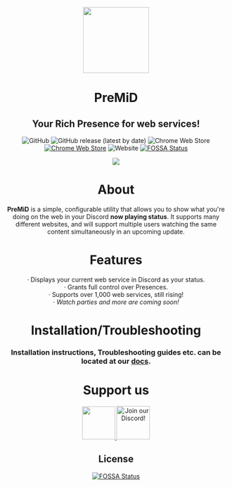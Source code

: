 <div align="center">

<img src=".github/Logo.png" width="150px" draggable="false"><br>

# PreMiD

## Your Rich Presence for web services!

![GitHub](https://img.shields.io/github/license/PreMiD/PreMiD?style=for-the-badge)
![GitHub release (latest by date)](https://img.shields.io/github/v/release/premid/premid?label=Application&style=for-the-badge)
![Chrome Web Store](https://img.shields.io/chrome-web-store/v/agjnjboanicjcpenljmaaigopkgdnihi?label=Extension&style=for-the-badge)
[![Chrome Web Store](https://img.shields.io/chrome-web-store/d/agjnjboanicjcpenljmaaigopkgdnihi.svg?label=Chrome&logo=google%20chrome&logoColor=white&colorA=4285F4&style=for-the-badge)](https://chrome.google.com/webstore/detail/premid/agjnjboanicjcpenljmaaigopkgdnihi)
![Website](https://img.shields.io/website?down_message=offline&label=PreMiD.app&style=for-the-badge&up_message=online&url=https%3A%2F%2Fpremid.app)
[![FOSSA Status](https://app.fossa.io/api/projects/git%2Bgithub.com%2FPreMiD%2FPreMiD.svg?type=shield)](https://app.fossa.io/projects/git%2Bgithub.com%2FPreMiD%2FPreMiD?ref=badge_shield)

<img src=".github/example.png" draggable="false"><br>

# About

**PreMiD** is a simple, configurable utility that allows you to show what you're doing on the web in your Discord **now playing status**. It supports many different websites, and will support multiple users watching the same content simultaneously in an upcoming update.

# Features

· Displays your current web service in Discord as your status.<br>
· Grants full control over Presences.<br>
· Supports over 1,000 web services, still rising!<br>
· _Watch parties and more are coming soon!_

# Installation/Troubleshooting

### Installation instructions, Troubleshooting guides etc. can be located at our [**docs**](https://docs.premid.app).

# Support us

  <div>
    <a target="_blank" href="https://www.patreon.com/bePatron?u=4610890" data-patreon-widget-type="become-patron-button" title="Support me on Patreon!">
      <img height="75px" draggable="false" src=".github/Patreon.png">
    </a>
    <a target="_blank" href="https://discord.premid.app/" title="Join our Discord!">
		<img  src="https://discordapp.com/api/guilds/493130730549805057/widget.png?style=banner2" height="76px" draggable="false" alt="Join our Discord!">
    </a>
  </div>

## License

[![FOSSA Status](https://app.fossa.io/api/projects/git%2Bgithub.com%2FPreMiD%2FPreMiD.svg?type=large)](https://app.fossa.io/projects/git%2Bgithub.com%2FPreMiD%2FPreMiD?ref=badge_large)
